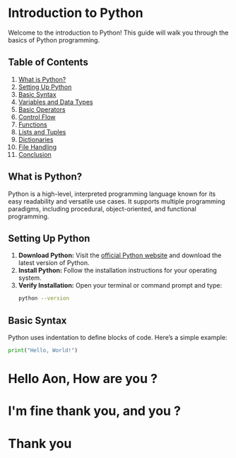 # Introduction to Python

Welcome to the introduction to Python! This guide will walk you through the basics of Python programming.

## Table of Contents
1. [What is Python?](#what-is-python)
2. [Setting Up Python](#setting-up-python)
3. [Basic Syntax](#basic-syntax)
4. [Variables and Data Types](#variables-and-data-types)
5. [Basic Operators](#basic-operators)
6. [Control Flow](#control-flow)
7. [Functions](#functions)
8. [Lists and Tuples](#lists-and-tuples)
9. [Dictionaries](#dictionaries)
10. [File Handling](#file-handling)
11. [Conclusion](#conclusion)

## What is Python?
Python is a high-level, interpreted programming language known for its easy readability and versatile use cases. It supports multiple programming paradigms, including procedural, object-oriented, and functional programming.

## Setting Up Python
1. **Download Python:** Visit the [official Python website](https://www.python.org/downloads/) and download the latest version of Python.
2. **Install Python:** Follow the installation instructions for your operating system.
3. **Verify Installation:** Open your terminal or command prompt and type:
    ```sh
    python --version
    ```

## Basic Syntax
Python uses indentation to define blocks of code. Here’s a simple example:

```python
print("Hello, World!")
```

# Hello Aon, How are you ?
# I'm fine thank you, and you ?
# Thank you